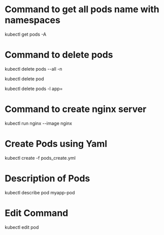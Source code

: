 # Command to get all pods name with namespaces

kubectl get pods -A

# Command to delete pods 

kubectl delete pods --all -n <namespace>

kubectl delete pod <pod-name>

kubectl delete pods -l app=<app-name>

# Command to create nginx server

kubectl run nginx --image nginx

# Create Pods using Yaml

kubectl create -f pods_create.yml

# Description of Pods

kubectl describe pod myapp-pod

# Edit Command 

kubectl edit pod <pod name>
